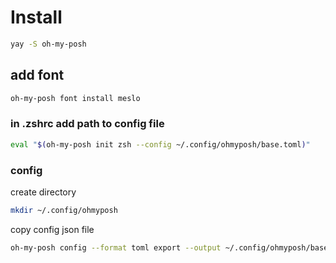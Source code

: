 # Install

```bash
yay -S oh-my-posh
```

## add font

```bash
oh-my-posh font install meslo
```

### in .zshrc add path to config file

```bash
eval "$(oh-my-posh init zsh --config ~/.config/ohmyposh/base.toml)"
```

### config

create directory

```bash
mkdir ~/.config/ohmyposh
```

copy config json file

```bash
oh-my-posh config --format toml export --output ~/.config/ohmyposh/base.toml
```
